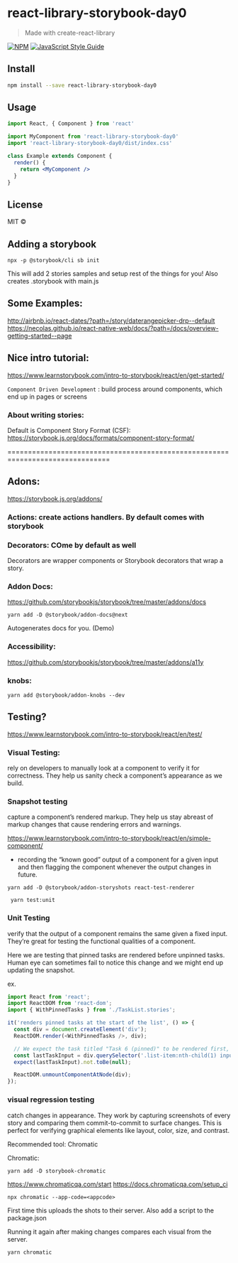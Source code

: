 # react-library-storybook-day0

> Made with create-react-library

[![NPM](https://img.shields.io/npm/v/react-library-storybook-day0.svg)](https://www.npmjs.com/package/react-library-storybook-day0) [![JavaScript Style Guide](https://img.shields.io/badge/code_style-standard-brightgreen.svg)](https://standardjs.com)

## Install

```bash
npm install --save react-library-storybook-day0
```

## Usage

```jsx
import React, { Component } from 'react'

import MyComponent from 'react-library-storybook-day0'
import 'react-library-storybook-day0/dist/index.css'

class Example extends Component {
  render() {
    return <MyComponent />
  }
}
```

## License

MIT © [](https://github.com/)

## Adding a storybook
```shell script
npx -p @storybook/cli sb init
```

This will add 2 stories samples and setup rest of the things for you!
Also creates .storybook with main.js


## Some Examples:
http://airbnb.io/react-dates/?path=/story/daterangepicker-drp--default
https://necolas.github.io/react-native-web/docs/?path=/docs/overview-getting-started--page

## Nice intro tutorial:
https://www.learnstorybook.com/intro-to-storybook/react/en/get-started/

`Component Driven Development` : build process around components, which end up in pages or screens

### About writing stories:
Default is Component Story Format (CSF):
https://storybook.js.org/docs/formats/component-story-format/

===============================================================================

## Adons:
https://storybook.js.org/addons/

### Actions:  create actions handlers. By default comes with storybook


### Decorators: COme by default as well
Decorators are wrapper components or Storybook decorators that wrap a story.


### Addon Docs:
https://github.com/storybookjs/storybook/tree/master/addons/docs
```shell script
yarn add -D @storybook/addon-docs@next
```
Autogenerates docs for you.
(Demo)

### Accessibility:
https://github.com/storybookjs/storybook/tree/master/addons/a11y

### knobs:
```shell script
yarn add @storybook/addon-knobs --dev
```

## Testing?
https://www.learnstorybook.com/intro-to-storybook/react/en/test/

### Visual Testing:
rely on developers to manually look at a component to verify it for correctness.
They help us sanity check a component’s appearance as we build.

### Snapshot testing
capture a component’s rendered markup.
They help us stay abreast of markup changes that cause rendering errors and warnings.

https://www.learnstorybook.com/intro-to-storybook/react/en/simple-component/
-  recording the “known good” output of a component for a given input
    and then flagging the component whenever the output changes in future.

```shell script
yarn add -D @storybook/addon-storyshots react-test-renderer
```

```shell script
 yarn test:unit
```



### Unit Testing
verify that the output of a component remains the same given a fixed input.
 They’re great for testing the functional qualities of a component.

Here we are testing that pinned tasks are rendered before unpinned tasks.
Human eye can sometimes fail to notice this change and we might end up updating the snapshot.

ex.
```javascript
import React from 'react';
import ReactDOM from 'react-dom';
import { WithPinnedTasks } from './TaskList.stories';

it('renders pinned tasks at the start of the list', () => {
  const div = document.createElement('div');
  ReactDOM.render(<WithPinnedTasks />, div);

  // We expect the task titled "Task 6 (pinned)" to be rendered first, not at the end
  const lastTaskInput = div.querySelector('.list-item:nth-child(1) input[value="Task 6 (pinned)"]');
  expect(lastTaskInput).not.toBe(null);

  ReactDOM.unmountComponentAtNode(div);
});
```

### visual regression testing
catch changes in appearance.
They work by capturing screenshots of every story and comparing them commit-to-commit to surface changes.
This is perfect for verifying graphical elements like layout, color, size, and contrast.

Recommended tool: Chromatic

Chromatic:
```shell script
yarn add -D storybook-chromatic
```

https://www.chromaticqa.com/start
https://docs.chromaticqa.com/setup_ci

```shell script
npx chromatic --app-code=<appcode>
```
First time this uploads the shots to their server. Also add a script to the package.json

Running it again after making changes compares each visual from the server.

```shell script
yarn chromatic
```
